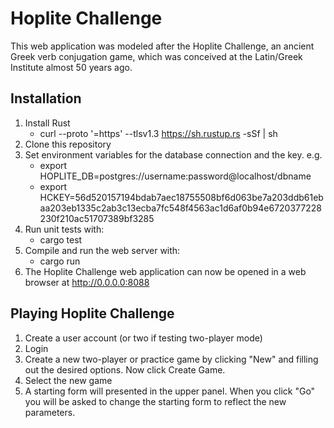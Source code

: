 # Hoplite Challenge

This web application was modeled after the Hoplite Challenge, an ancient Greek verb conjugation game, which was conceived at the Latin/Greek Institute almost 50 years ago.  


## Installation

1. Install Rust  
    - curl --proto '=https' --tlsv1.3 https://sh.rustup.rs -sSf | sh
2. Clone this repository
3. Set environment variables for the database connection and the key.  e.g.  
    - export HOPLITE_DB=postgres://username:password@localhost/dbname
    - export HCKEY=56d520157194bdab7aec18755508bf6d063be7a203ddb61ebaa203eb1335c2ab3c13ecba7fc548f4563ac1d6af0b94e6720377228230f210ac51707389bf3285
4. Run unit tests with:
    - cargo test
5. Compile and run the web server with:
    - cargo run
6. The Hoplite Challenge web application can now be opened in a web browser at http://0.0.0.0:8088


## Playing Hoplite Challenge

1. Create a user account (or two if testing two-player mode)
2. Login
3. Create a new two-player or practice game by clicking "New" and filling out the desired options.  Now click Create Game.  
4. Select the new game
5. A starting form will presented in the upper panel.  When you click "Go" you will be asked to change the starting form to reflect the new parameters.
